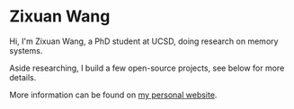 # Zixuan Wang

Hi, I'm Zixuan Wang, a PhD student at UCSD, doing research on memory systems.

Aside researching, I build a few open-source projects, see below for more details.

More information can be found on [my personal website](https://thenetadmin.net).
